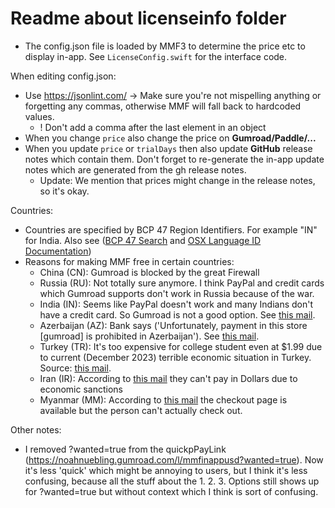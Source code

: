 # Readme about licenseinfo folder

- The config.json file is loaded by MMF3 to determine the price etc to display in-app. See `LicenseConfig.swift` for the interface code.

When editing config.json: 
- Use https://jsonlint.com/ -> Make sure you're not mispelling anything or forgetting any commas, otherwise MMF will fall back to hardcoded values.
  - ! Don't add a comma after the last element in an object
- When you change `price` also change the price on **Gumroad/Paddle/...**
- When you update `price` or `trialDays` then also update **GitHub** release notes which contain them. Don't forget to re-generate the in-app update notes which are generated from the gh release notes.
  - Update: We mention that prices might change in the release notes, so it's okay.

Countries:
- Countries are specified by BCP 47 Region Identifiers. For example "IN" for India. Also see ([BCP 47 Search](https://www.techonthenet.com/js/language_tags.php) and [OSX Language ID Documentation](https://developer.apple.com/library/archive/documentation/MacOSX/Conceptual/BPInternational/LanguageandLocaleIDs/LanguageandLocaleIDs.html))
- Reasons for making MMF free in certain countries:
  - China (CN): Gumroad is blocked by the great Firewall
  - Russia (RU): Not totally sure anymore. I think PayPal and credit cards which Gumroad supports don't work in Russia because of the war.
  - India (IN): Seems like PayPal doesn't work and many Indians don't have a credit card. So Gumroad is not a good option. See [this mail](message:<6F7DBCB6-CF25-4FA4-8EC1-B9ACA7DF414F@icloud.com>).
  - Azerbaijan (AZ): Bank says ('Unfortunately, payment in this store [gumroad] is prohibited in Azerbaijan'). See [this mail](message:<4656428B-A309-4306-AF73-BA8660B805A1@gmail.com>).
  - Turkey (TR): It's too expensive for college student even at $1.99 due to current (December 2023) terrible economic situation in Turkey. Source: [this mail](message:<5C18F7A2-8336-48B5-A458-D6A193CEFFAC@icloud.com>).
  - Iran (IR): According to [this mail](message:<CAHkB1paSesFmjY-AehsPuOUr5WfZACkXCxDuaWtqgdn4kKrcuw@mail.gmail.com>) they can't pay in Dollars due to economic sanctions
  - Myanmar (MM): According to [this mail](message:<0FD140DD-9672-4B29-BEA5-F3EEBAE0736A@gmail.com>) the checkout page is available but the person can't actually check out.

Other notes:
- I removed ?wanted=true from the quickpPayLink (https://noahnuebling.gumroad.com/l/mmfinappusd?wanted=true). Now it's less 'quick' which might be annoying to users, but I think it's less confusing, because all the stuff about the 1. 2. 3. Options still shows up for ?wanted=true but without context which I think is sort of confusing.